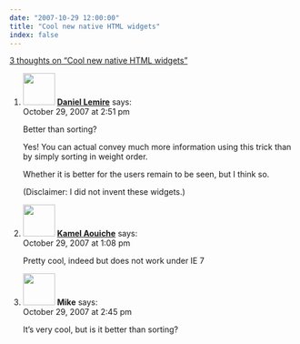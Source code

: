 ```yaml
---
date: "2007-10-29 12:00:00"
title: "Cool new native HTML widgets"
index: false
---
```


[3 thoughts on &ldquo;Cool new native HTML widgets&rdquo;](/lemire/blog/2007/10-29-cool-new-native-html-widgets)

<ol class="comment-list">
<li id="comment-49520" class="comment even thread-even depth-1">
<div class="comment-author vcard">
<img alt src="https://secure.gravatar.com/avatar/6518c23aacab4c42dd2c5b9b57b79fb5?s=56&#038;d=mm&#038;r=g" srcset="https://secure.gravatar.com/avatar/6518c23aacab4c42dd2c5b9b57b79fb5?s=112&#038;d=mm&#038;r=g 2x" class="avatar avatar-56 photo" height="56" width="56" decoding="async" /> <b class="fn"><a href="https://lemire.me/blog/" class="url" rel="ugc">Daniel Lemire</a></b> <span class="says">says:</span> </div>
<div class="comment-metadata"><time datetime="2007-10-29T14:51:19+00:00">October 29, 2007 at 2:51 pm</time></a> </div>
<div class="comment-content">
<p>Better than sorting? </p>
<p>Yes! You can actual convey much more information using this trick than by simply sorting in weight order.</p>
<p>Whether it is better for the users remain to be seen, but I think so.</p>
<p>(Disclaimer: I did not invent these widgets.)</p>
</div>
</li>
<li id="comment-49517" class="comment odd alt thread-odd thread-alt depth-1">
<div class="comment-author vcard">
<img alt src="https://secure.gravatar.com/avatar/?s=56&#038;d=mm&#038;r=g" srcset="https://secure.gravatar.com/avatar/?s=112&#038;d=mm&#038;r=g 2x" class="avatar avatar-56 photo avatar-default" height="56" width="56" decoding="async" /> <b class="fn"><a href="http://eric.univ-lyon2.fr/~kaouiche/" class="url" rel="ugc external nofollow">Kamel Aouiche</a></b> <span class="says">says:</span> </div>
<div class="comment-metadata"><time datetime="2007-10-29T13:08:18+00:00">October 29, 2007 at 1:08 pm</time></a> </div>
<div class="comment-content">
<p>Pretty cool, indeed but does not work under IE 7</p>
</div>
</li>
<li id="comment-49519" class="comment even thread-even depth-1">
<div class="comment-author vcard">
<img alt src="https://secure.gravatar.com/avatar/d85d14bde9896007ed3b6b2d9731c14d?s=56&#038;d=mm&#038;r=g" srcset="https://secure.gravatar.com/avatar/d85d14bde9896007ed3b6b2d9731c14d?s=112&#038;d=mm&#038;r=g 2x" class="avatar avatar-56 photo" height="56" width="56" loading="lazy" decoding="async" /> <b class="fn">Mike</b> <span class="says">says:</span> </div>
<div class="comment-metadata"><time datetime="2007-10-29T14:45:35+00:00">October 29, 2007 at 2:45 pm</time></a> </div>
<div class="comment-content">
<p>It&rsquo;s very cool, but is it better than sorting?</p>
</div>
</li>
</ol>
